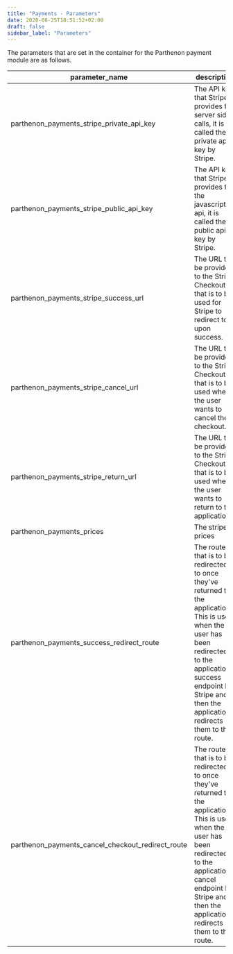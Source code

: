 ```yaml
---
title: "Payments - Parameters"
date: 2020-08-25T18:51:52+02:00
draft: false
sidebar_label: "Parameters"
---
```

The parameters that are set in the container for the Parthenon payment module are as follows.

| parameter_name | description |
| --- | --- |
| parthenon_payments_stripe_private_api_key | The API key that Stripe provides for server side calls, it is called the private api key by Stripe. |
| parthenon_payments_stripe_public_api_key | The API key that Stripe provides for the javascript api, it is called the public api key by Stripe. |
| parthenon_payments_stripe_success_url | The URL to be provided to the Stripe Checkout that is to be used for Stripe to redirect to upon success. |
| parthenon_payments_stripe_cancel_url | The URL to be provided to the Stripe Checkout that is to be used when the user wants to cancel the checkout. |
| parthenon_payments_stripe_return_url | The URL to be provided to the Stripe Checkout that is to be used when the user wants to return to the application. |
| parthenon_payments_prices | The stripe prices |
| parthenon_payments_success_redirect_route | The route that is to be redirected to once they've returned to the application. This is used when the user has been redirected to the application's success endpoint by Stripe and then the application redirects them to this route. |
| parthenon_payments_cancel_checkout_redirect_route | The route that is to be redirected to once they've returned to the application. This is used when the user has been redirected to the application's cancel endpoint by Stripe and then the application redirects them to this route. |
